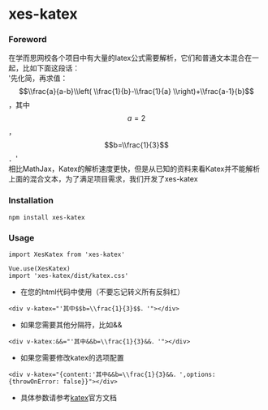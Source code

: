 # xes-katex


### Foreword
在学而思网校各个项目中有大量的latex公式需要解析，它们和普通文本混合在一起，比如下面这段话：  
'先化简，再求值：$$\\frac{a}{a-b}\\left( \\frac{1}{b}-\\frac{1}{a} \\right)+\\frac{a-1}{b}$$，其中$$a=2$$，$$b=\\frac{1}{3}$$．'  
相比MathJax，Katex的解析速度更快，但是从已知的资料来看Katex并不能解析上面的混合文本，为了满足项目需求，我们开发了xes-katex

### Installation

```
npm install xes-katex
```

### Usage

```
import XesKatex from 'xes-katex'

Vue.use(XesKatex)
import 'xes-katex/dist/katex.css'

```
* 在您的html代码中使用（不要忘记转义所有反斜杠）

```
<div v-katex="'其中$$b=\\frac{1}{3}$$．'"></div>
```
* 如果您需要其他分隔符，比如&&

```
<div v-katex:&&="'其中&&b=\\frac{1}{3}&&．'"></div>
```
* 如果您需要修改katex的选项配置

```
<div v-katex="{content:'其中&&b=\\frac{1}{3}&&．',options:{throwOnError: false}}"></div>
```

* 具体参数请参考[katex](https://katex.org/)官方文档